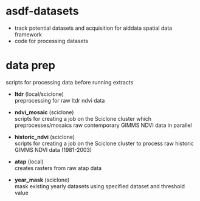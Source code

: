 # asdf-datasets
- track potential datasets and acquisition for aiddata spatial data framework
- code for processing datasets

# data prep 
scripts for processing data before running extracts

- **ltdr** (local/sciclone)  
   preprocessing for raw ltdr ndvi data

- **ndvi_mosaic** (sciclone)  
   scripts for creating a job on the Sciclone cluster which preprocesses/mosaics raw contemporary GIMMS NDVI data in parallel

- **historic_ndvi** (sciclone)  
   scripts for creating a job on the Sciclone cluster to process raw historic GIMMS NDVI data (1981-2003)

- **atap** (local)  
   creates rasters from raw atap data

- **year_mask** (sciclone)  
    mask existing yearly datasets using specified dataset and threshold value

